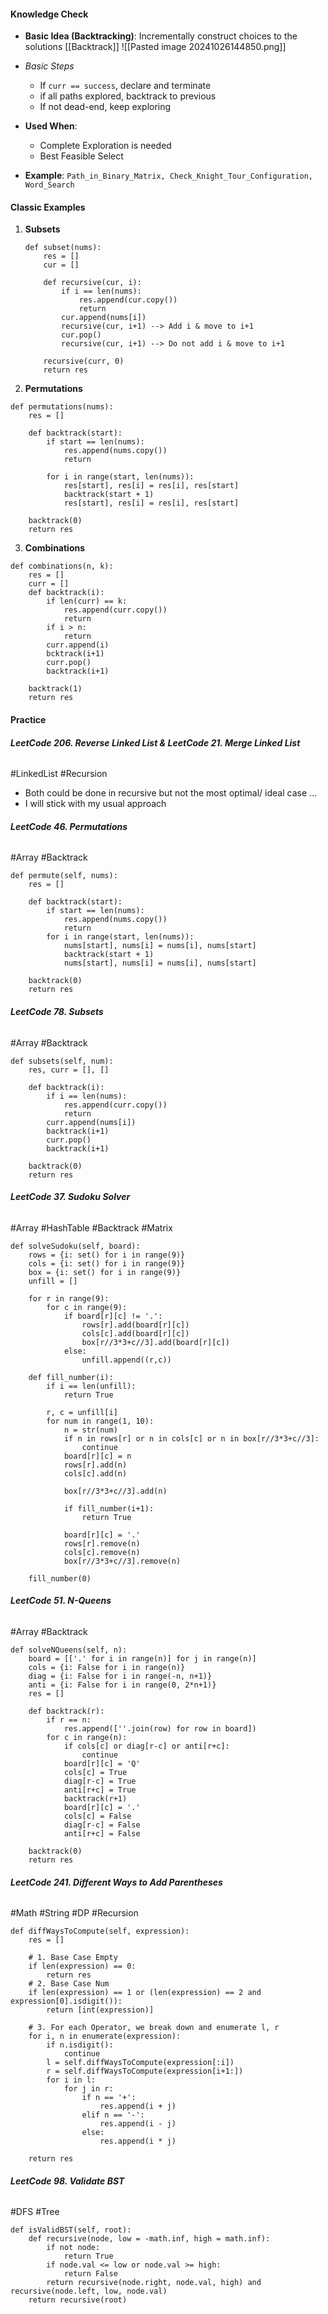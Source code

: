 #### Knowledge Check
* **Basic Idea (Backtracking)**: Incrementally construct choices to the solutions
	[[Backtrack]]
![[Pasted image 20241026144850.png]]

* *Basic Steps*
	* If `curr == success`, declare and terminate
	* if all paths explored, backtrack to previous
	* If not dead-end, keep exploring
	
* **Used When**:
	* Complete Exploration is needed
	* Best Feasible Select
	
* **Example**: `Path_in_Binary_Matrix, Check_Knight_Tour_Configuration, Word_Search`

#### Classic Examples
1. **Subsets**
	```
	def subset(nums):
		res = []
		cur = []
		
		def recursive(cur, i):
			if i == len(nums):
				res.append(cur.copy())
				return
			cur.append(nums[i])
			recursive(cur, i+1) --> Add i & move to i+1
			cur.pop()
			recursive(cur, i+1) --> Do not add i & move to i+1

		recursive(curr, 0)
		return res
	```

2. **Permutations**
```
def permutations(nums):
	res = []
	
	def backtrack(start):
		if start == len(nums):
			res.append(nums.copy())
			return
			
		for i in range(start, len(nums)):
			res[start], res[i] = res[i], res[start]
			backtrack(start + 1)
			res[start], res[i] = res[i], res[start]

	backtrack(0)
	return res
```

3. **Combinations**
```
def combinations(n, k):
	res = []
	curr = []
	def backtrack(i):
		if len(curr) == k:
			res.append(curr.copy())
			return
		if i > n:
			return
		curr.append(i)
		bcktrack(i+1)
		curr.pop()
		backtrack(i+1)
		
	backtrack(1)
	return res
```


#### Practice
###### **LeetCode 206. Reverse Linked List & LeetCode 21. Merge Linked List** 
#LinkedList #Recursion 
* Both could be done in recursive but not the most optimal/ ideal case ...
* I will stick with my usual approach

###### **LeetCode 46. Permutations**
#Array #Backtrack 
```
def permute(self, nums):
	res = []
	
	def backtrack(start):
		if start == len(nums):
			res.append(nums.copy())
			return
		for i in range(start, len(nums)):
			nums[start], nums[i] = nums[i], nums[start]
			backtrack(start + 1)
			nums[start], nums[i] = nums[i], nums[start]

	backtrack(0)
	return res
```

###### **LeetCode 78. Subsets**
#Array #Backtrack 
```
def subsets(self, num):
	res, curr = [], []
	
	def backtrack(i):
		if i == len(nums):
			res.append(curr.copy())
			return
		curr.append(nums[i])
		backtrack(i+1)
		curr.pop()
		backtrack(i+1)

	backtrack(0)
	return res
```

###### **LeetCode 37. Sudoku Solver**
#Array #HashTable #Backtrack #Matrix
```
def solveSudoku(self, board):
	rows = {i: set() for i in range(9)}
	cols = {i: set() for i in range(9)}
	box = {i: set() for i in range(9)}
	unfill = []

	for r in range(9):
		for c in range(9):
			if board[r][c] != '.':
				rows[r].add(board[r][c])
				cols[c].add(board[r][c])
				box[r//3*3+c//3].add(board[r][c])
			else:
				unfill.append((r,c))

	def fill_number(i):
		if i == len(unfill):
			return True

		r, c = unfill[i]
		for num in range(1, 10):
			n = str(num)
			if n in rows[r] or n in cols[c] or n in box[r//3*3+c//3]:
				continue
			board[r][c] = n
			rows[r].add(n)
			cols[c].add(n)
			
			box[r//3*3+c//3].add(n)
			
			if fill_number(i+1):
				return True
				
			board[r][c] = '.'
			rows[r].remove(n)
			cols[c].remove(n)
			box[r//3*3+c//3].remove(n)

	fill_number(0)
```

###### **LeetCode 51. N-Queens**
#Array #Backtrack 
```
def solveNQueens(self, n):
	board = [['.' for i in range(n)] for j in range(n)]
	cols = {i: False for i in range(n)}
	diag = {i: False for i in range(-n, n+1)}
	anti = {i: False for i in range(0, 2*n+1)}
	res = []
	
	def backtrack(r):
		if r == n:
			res.append([''.join(row) for row in board])
		for c in range(n):
			if cols[c] or diag[r-c] or anti[r+c]:
				continue
			board[r][c] = 'Q'
			cols[c] = True
			diag[r-c] = True
			anti[r+c] = True
			backtrack(r+1)
			board[r][c] = '.'
			cols[c] = False
			diag[r-c] = False
			anti[r+c] = False

	backtrack(0)
	return res
```

###### **LeetCode 241. Different Ways to Add Parentheses**
#Math #String #DP #Recursion 
```
def diffWaysToCompute(self, expression):
	res = []

	# 1. Base Case Empty
	if len(expression) == 0: 
		return res
	# 2. Base Case Num
	if len(expression) == 1 or (len(expression) == 2 and expression[0].isdigit()): 
		return [int(expression)]

	# 3. For each Operator, we break down and enumerate l, r
	for i, n in enumerate(expression):
		if n.isdigit():
			continue
		l = self.diffWaysToCompute(expression[:i])
		r = self.diffWaysToCompute(expression[i+1:])
		for i in l:
			for j in r:
				if n == '+':
					res.append(i + j)
				elif n == '-':
					res.append(i - j)
				else:
					res.append(i * j)
					
	return res
```

###### **LeetCode 98. Validate BST**
#DFS #Tree 
```
def isValidBST(self, root):
	def recursive(node, low = -math.inf, high = math.inf):
		if not node: 
			return True
		if node.val <= low or node.val >= high:
			return False
		return recursive(node.right, node.val, high) and recursive(node.left, low, node.val)
	return recursive(root)
```


